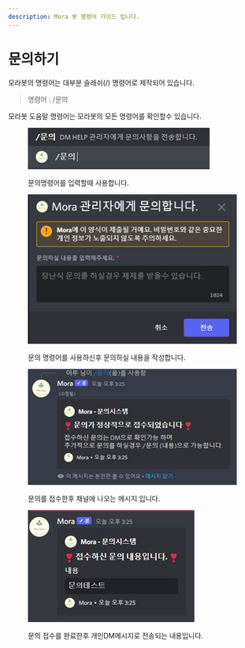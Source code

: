 ```yaml
---
description: Mora 봇 명령어 가이드 입니다.
---
```


# 문의하기

모라봇의 명령어는 대부분 슬래쉬(/) 명령어로 제작되어 있습니다.

> 명령어 : /문의

모라봇 도움말 명령어는 모라봇의 모든 명령어를 확인할수 있습니다.

<figure><img src="../../../../.gitbook/img/기본기능/문의_명령어.JPG" alt=""><figcaption><p>문의명령어를 입력할때 사용합니다.</p></figcaption></figure>

<figure><img src="../../../../.gitbook/img/기본기능/문의_입력.JPG" alt=""><figcaption><p>문의 명령어를 사용하신후 문의하실 내용을 작성합니다.</p></figcaption></figure>

<figure><img src="../../../../.gitbook/img/기본기능/문의_접수완료1.JPG" alt=""><figcaption><p>문의를 접수한후 채널에 나오는 메시지 입니다.</p></figcaption></figure>

<figure><img src="../../../../.gitbook/img/기본기능/문의_접수완료2.JPG" alt=""><figcaption><p>문의 접수를 완료한후 개인DM메시지로 전송되는 내용입니다.</p></figcaption></figure>
